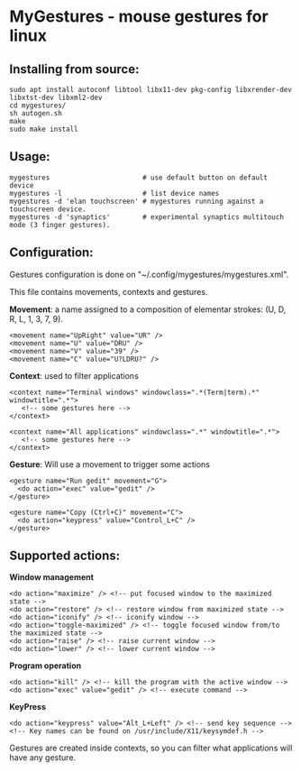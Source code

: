 
MyGestures - mouse gestures for linux
=====================================
  
Installing from source:
-----------------------

    sudo apt install autoconf libtool libx11-dev pkg-config libxrender-dev libxtst-dev libxml2-dev
    cd mygestures/
    sh autogen.sh
    make
    sudo make install

Usage:
------

    mygestures                       # use default button on default device 
    mygestures -l                    # list device names  
    mygestures -d 'elan touchscreen' # mygestures running against a touchscreen device.
    mygestures -d 'synaptics'        # experimental synaptics multitouch mode (3 finger gestures).

Configuration:
--------------

  Gestures configuration is done on "~/.config/mygestures/mygestures.xml".
  
  This file contains movements, contexts and gestures.
  
  __Movement__: a name assigned to a composition of elementar strokes: (U, D, R, L, 1, 3, 7, 9).
     
    <movement name="UpRight" value="UR" />
    <movement name="U" value="DRU" />
    <movement name="V" value="39" />
    <movement name="C" value="U?LDRU?" />         
         
  __Context__: used to filter applications
    
    <context name="Terminal windows" windowclass=".*(Term|term).*" windowtitle=".*">
       <!-- some gestures here -->
    </context>
    
    <context name="All applications" windowclass=".*" windowtitle=".*">
       <!-- some gestures here -->
    </context>

  __Gesture__: Will use a movement to trigger some actions

    <gesture name="Run gedit" movement="G">
      <do action="exec" value="gedit" />
    </gesture>
    
    <gesture name="Copy (Ctrl+C)" movement="C">
      <do action="keypress" value="Control_L+C" />
    </gesture>
        
Supported actions:
------------------
        
 __Window management__
           
    <do action="maximize" /> <!-- put focused window to the maximized state -->
    <do action="restore" /> <!-- restore window from maximized state -->
    <do action="iconify" /> <!-- iconify window -->
    <do action="toggle-maximized" /> <!-- toggle focused window from/to the maximized state -->
    <do action="raise" /> <!-- raise current window -->
    <do action="lower" /> <!-- lower current window -->
            
 __Program operation__
           
    <do action="kill" /> <!-- kill the program with the active window -->
    <do action="exec" value="gedit" /> <!-- execute command -->
    
 __KeyPress__

    <do action="keypress" value="Alt_L+Left" /> <!-- send key sequence -->
    <!-- Key names can be found on /usr/include/X11/keysymdef.h -->
               
 Gestures are created inside contexts, so you can filter what applications will have any gesture. 
   

